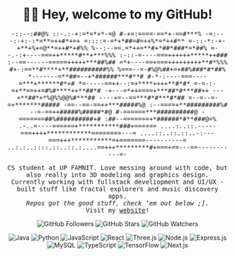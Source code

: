 <h1 align="center">👋🏼 Hey, welcome to my GitHub!</h1>

<p align="center">
  <samp>
            -::--:##@%                              
                          ::-.:-+:=*=*+*-=@                          
                       #-+=:====-==*+-==#***%                        
                     -=:---:-+:-:*=**=++#*+=+                        
                    =::::=-=*+*##=#=++%*=*++#**                      
                   =-::-*:-+-+**+%+=@**=++#*+#%%                     
                  %--:--==.=*++=**#+*##*###*=*##%                    
                  =--.-:+----===++*****#**+***%%%                    
                   :-::-=----===++++++*****++###                     
                   :--==------=====+++++***##%##                     
                   =*+----==+===+++++++++**#*%%%                     
                    #+-:==**#****+**##########%%                     
                  %===--=-#%@%##+=+##%###*#*##%                      
                  *-------=**##=--+*######***#**#                    
                  #-*-:----===----=***+******#*+#                    
                   *=-----==++--:=+****++++**#*#*                    
                   =-=-:-=+**==++=#%#****++**##*#                    
                    -+---=*++====+***##*#***##++                     
                      ---+**##*+*%@%%@@%#***##                       
                      ----+=--==***#*#***#*##                        
                       =--=--=-=+*******#####                        
                       -==--==-==++***#####%@                        
                       :--====+**#########%#                         
                       --=-==++#####%#####*#@                        
                       #-======***##########@                        
                        -=======##%##########+#                      
                    :##--=======+*######*#**###@=%                   
                 .-..=----======+***********###+======               
            ....:..::.-----===++++************========---=           
       ....::..::.::..-:---===+++***********=+=======----------=     
   ..:.:..::::.::..::.:....==+++*********#+===+==---==-----------=-  
  </samp>
</p>

<p align="center">
  <samp>
    CS student at UP FAMNIT.  
    Love messing around with code, but also really into 3D modeling and graphics design.     <br>
    Currently working with fullstack develiopment and UI/UX - built stuff like fractal explorers and music discovery apps.  <br>
    <i>Repos got the good stuff, check ‘em out below ;].</i> <br>
    Visit my <a href="https://www.instagram.com/valentino.ivanovski/" target="_blank">website</a>!  <br>
  </samp>
</p>

<p align="center">
  <img src="https://img.shields.io/github/followers/valentino-ivanovski?label=Followers&style=social" alt="GitHub Followers">
  <img src="https://img.shields.io/github/stars/valentino-ivanovski?label=Stars&style=social" alt="GitHub Stars">
  <img src="https://img.shields.io/github/watchers/valentino-ivanovski/valentino-ivanovski?label=Watchers&style=social" alt="GitHub Watchers">
</p>

<p align="center">
  <img src="https://img.shields.io/badge/Java-007396?style=flat&logo=java&logoColor=white" alt="Java">
  <img src="https://img.shields.io/badge/Python-3776AB?style=flat&logo=python&logoColor=white" alt="Python">
  <img src="https://img.shields.io/badge/JavaScript-F7DF1E?style=flat&logo=javascript&logoColor=black" alt="JavaScript">
  <img src="https://img.shields.io/badge/React-61DAFB?style=flat&logo=react&logoColor=black" alt="React">
  <img src="https://img.shields.io/badge/Three.js-000000?style=flat&logo=three.js&logoColor=white" alt="Three.js">
  <img src="https://img.shields.io/badge/Node.js-339933?style=flat&logo=node.js&logoColor=white" alt="Node.js">
  <img src="https://img.shields.io/badge/Express.js-000000?style=flat&logo=express&logoColor=white" alt="Express.js">
  <img src="https://img.shields.io/badge/MySQL-4479A1?style=flat&logo=mysql&logoColor=white" alt="MySQL">
  <img src="https://img.shields.io/badge/TypeScript-3178C6?style=flat&logo=typescript&logoColor=white" alt="TypeScript">
  <img src="https://img.shields.io/badge/TensorFlow-FF6F00?style=flat&logo=tensorflow&logoColor=white" alt="TensorFlow">
  <img src="https://img.shields.io/badge/Next.js-000000?style=flat&logo=next.js&logoColor=white" alt="Next.js">
</p>
